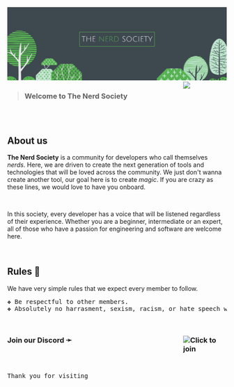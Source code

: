 <img src="profile/NerdSocietyHeader.png">

<br>

<img src="https://media.giphy.com/media/21MphNwjTcQf0CzxaY/giphy-downsized-large.gif?cid=ecf05e47ct13wk6kyryway694c3ag7vpr24s1aolnsbx2zlr&rid=giphy-downsized-large.gif&ct=s" align="right" width="100px">


> <h3>Welcome to The Nerd Society</h3>


<br><br>

<h2>About us</h2>
<p><b>The Nerd Society</b> is a community for developers who call themselves <i>nerds</i>. Here, we are driven to create the next generation of tools and technologies that will be loved across the community. We just don't wanna create another tool, our goal here is to create <i>magic</i>. If you are crazy as these lines, we would love to have you onboard.</p> 
<br>
<p>In this society, every developer has a voice that will be listened regardless of their experience. Whether you are a beginner, intermediate or an expert, all of those who have a passion for engineering and software are welcome here.</p>

<br>

<h2>Rules 📃</h2>

We have very simple rules that we expect every member to follow.

<pre>
❖ Be respectful to other members. 
❖ Absolutely no harrasment, sexism, racism, or hate speech will be tolerated.
</pre>

<br>

<h3>Join our Discord ➛ <a href="https://discord.gg/4A4kdGNMjK">
 <img src="https://media.giphy.com/media/MTthOZkkWaD42wiqqz/giphy.gif" align="right" width="100px" title="Click to join"></a>
</h3>

<br><br>

<pre>Thank you for visiting</pre>
